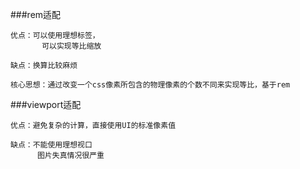 ###rem适配

	优点：可以使用理想标签，
		   可以实现等比缩放
		
	缺点：换算比较麻烦
	
	核心思想：通过改变一个css像素所包含的物理像素的个数不同来实现等比，基于rem


###viewport适配

	优点：避免复杂的计算，直接使用UI的标准像素值
	
	缺点：不能使用理想视口
		  图片失真情况很严重






